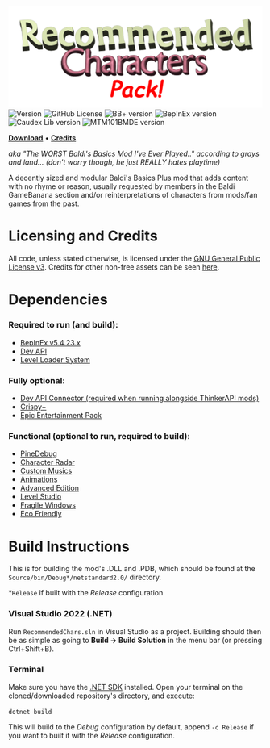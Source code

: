 ![Recommended Characters Pack](Info/logo.png)
![Version](https://img.shields.io/badge/version-1.3-purple) ![GitHub License](https://img.shields.io/github/license/uncertainluei/BaldiPlus-RecommendedChars)
![BB+ version](https://img.shields.io/badge/bb+-0.12.2-69C12E?color=green) ![BepInEx version](https://img.shields.io/badge/bepinex-5.4.23-69C12E?color=yellow&link=https://github.com/BepInEx/BepInEx/releases/tag/v5.4.23.3) ![Caudex Lib version](https://img.shields.io/badge/caudexlib-0.1-69C12E?color=blue) ![MTM101BMDE version](https://img.shields.io/badge/mtm101bmde-9.0-69C12E?color=red&link=https://gamebanana.com/mods/383711)

[**Download**](https://gamebanana.com/mods/591677) • [**Credits**](CREDITS.md)

*aka "The WORST Baldi's Basics Mod I've Ever Played.." according to grays and land... (don't worry though, he just REALLY hates playtime)*

A decently sized and modular Baldi's Basics Plus mod that adds content with no rhyme or reason, usually requested by members in the Baldi GameBanana section and/or reinterpretations of characters from mods/fan games from the past.

# Licensing and Credits
All code, unless stated otherwise, is licensed under the [GNU General Public License v3](LICENSE). Credits for other non-free assets can be seen [here](CREDITS.md).

# Dependencies

### Required to run (and build):
- [BepInEx v5.4.23.x](https://github.com/BepInEx/BepInEx/releases)
- [Dev API](https://gamebanana.com/mods/383711)
- [Level Loader System](https://gamebanana.com/mods/617565)

### Fully optional:
- [Dev API Connector (required when running alongside ThinkerAPI mods)](https://gamebanana.com/mods/606386)
- [Crispy+](https://gamebanana.com/mods/529314)
- [Epic Entertainment Pack](https://gamebanana.com/mods/546336)

### Functional (optional to run, required to build):
- [PineDebug](https://gamebanana.com/mods/542418)
- [Character Radar](https://gamebanana.com/mods/321209)
- [Custom Musics](https://gamebanana.com/mods/527812)
- [Animations](https://gamebanana.com/mods/503644)
- [Advanced Edition](https://gamebanana.com/mods/504169)
- [Level Studio](https://gamebanana.com/mods/617567)
- [Fragile Windows](https://gamebanana.com/mods/512880)
- [Eco Friendly](https://gamebanana.com/mods/606391)

# Build Instructions
This is for building the mod's .DLL and .PDB, which should be found at the `Source/bin/Debug*/netstandard2.0/` directory.

\*`Release` if built with the *Release* configuration

### Visual Studio 2022 (.NET)
Run `RecommendedChars.sln` in Visual Studio as a project. Building should then be as simple as going to **Build -> Build Solution** in the menu bar (or pressing Ctrl+Shift+B).

### Terminal
Make sure you have the [.NET SDK](https://dotnet.microsoft.com/en-us/download) installed. Open your terminal on the cloned/downloaded repository's directory, and execute:

`dotnet build`

This will build to the *Debug* configuration by default, append `-c Release` if you want to built it with the *Release* configuration.

